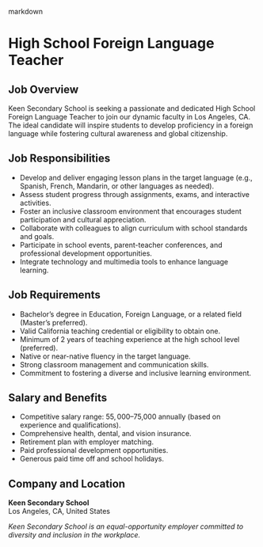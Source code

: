 markdown
# **High School Foreign Language Teacher**  

## **Job Overview**  
Keen Secondary School is seeking a passionate and dedicated High School Foreign Language Teacher to join our dynamic faculty in Los Angeles, CA. The ideal candidate will inspire students to develop proficiency in a foreign language while fostering cultural awareness and global citizenship.  

## **Job Responsibilities**  
- Develop and deliver engaging lesson plans in the target language (e.g., Spanish, French, Mandarin, or other languages as needed).  
- Assess student progress through assignments, exams, and interactive activities.  
- Foster an inclusive classroom environment that encourages student participation and cultural appreciation.  
- Collaborate with colleagues to align curriculum with school standards and goals.  
- Participate in school events, parent-teacher conferences, and professional development opportunities.  
- Integrate technology and multimedia tools to enhance language learning.  

## **Job Requirements**  
- Bachelor’s degree in Education, Foreign Language, or a related field (Master’s preferred).  
- Valid California teaching credential or eligibility to obtain one.  
- Minimum of 2 years of teaching experience at the high school level (preferred).  
- Native or near-native fluency in the target language.  
- Strong classroom management and communication skills.  
- Commitment to fostering a diverse and inclusive learning environment.  

## **Salary and Benefits**  
- Competitive salary range: $55,000–$75,000 annually (based on experience and qualifications).  
- Comprehensive health, dental, and vision insurance.  
- Retirement plan with employer matching.  
- Paid professional development opportunities.  
- Generous paid time off and school holidays.  

## **Company and Location**  
**Keen Secondary School**  
Los Angeles, CA, United States  

*Keen Secondary School is an equal-opportunity employer committed to diversity and inclusion in the workplace.*